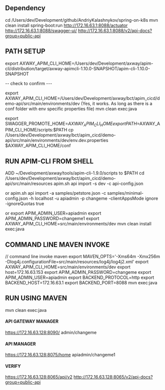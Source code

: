 ## Dependency
cd /Users/dev/Development/github/AndriyKalashnykov/spring-on-k8s
mvn clean install spring-boot:run
http://172.16.63.1:8088/actuator
http://172.16.63.1:8088/swagger-ui/
http://172.16.63.1:8088/v2/api-docs?group=public-api


## PATH SETUP
export AXWAY_APIM_CLI_HOME=/Users/dev/Development/axway/apim-cli/distribution/target/axway-apimcli-1.10.0-SNAPSHOT/apim-cli-1.10.0-SNAPSHOT

-- check to confirm ---

export AXWAY_APIM_CLI_HOME=/Users/dev/Development/axway/bct/apim_cicd/demo-api/src/main/environments/dev (Yes, it works. As long as there is a conf folder with env specific properties file)
mvn clean exec:java

export SWAGGER_PROMOTE_HOME=$AXWAY_APIM_CLI_HOME
export PATH=$AXWAY_APIM_CLI_HOME/scripts:$PATH
cp /Users/dev/Development/axway/bct/apim_cicd/demo-api/src/main/environments/dev/env.dev.properties $AXWAY_APIM_CLI_HOME/conf

## RUN APIM-CLI FROM SHELL
ADD ~/Development/axway/tools/apim-cli-1.9.0/scripts to $PATH
cd /Users/dev/Development/axway/bct/apim_cicd/demo-api/src/main/resources
apim.sh api import -s dev -c api-config.json

or
apim.sh api import -a samples/petstore.json -c samples/minimal-config.json -h localhost -u apiadmin -p changeme -clientAppsMode ignore -ignoreQuotas true


or
export APIM_ADMIN_USER=apiadmin
export APIM_ADMIN_PASSWORD=changeme1
export AXWAY_APIM_CLI_HOME=src/main/environments/dev
mvn clean install exec:java



## COMMAND LINE MAVEN INVOKE
// command line invoke maven
export MAVEN_OPTS='-Xms64m -Xmx256m -Dlog4j.configurationFile=src/main/resources/log4j/log4j2.xml'
export AXWAY_APIM_CLI_HOME=src/main/environments/dev
export host=172.16.63.153
export APIM_ADMIN_PASSWORD=changeme
export APIM_ADMIN_USER=apiadmin
export BACKEND_PROTOCOL=http
export BACKEND_HOST=172.16.63.1
export BACKEND_PORT=8088
mvn exec:java


## RUN USING MAVEN
mvn clean exec:java


#### API GATEWAY MANAGER
https://172.16.63.128:8090/
admin/changeme

#### API MANAGER
https://172.16.63.128:8075/home
apiadmin/changeme1


#### VERIFY
https://172.16.63.128:8065/api/v2
http://172.16.63.128:8065/v2/api-docs?group=public-api